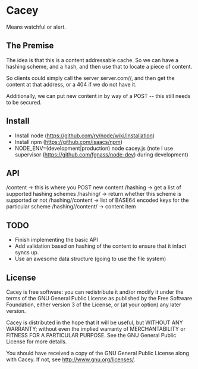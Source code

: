 # Cacey

Means watchful or alert.

## The Premise

The idea is that this is a content addressable cache. So we can have a hashing scheme, and a hash, and then use that to locate a piece of content.

So clients could simply call the server server.com/<hashing scheme>/<base64 encoded hash>, and then get the content at that address, or a 404 if we do not have it.

Additionally, we can put new content in by way of a POST -- this still needs to be secured.

## Install

* Install node (https://github.com/ry/node/wiki/Installation)
* Install npm (https://github.com/isaacs/npm)
* NODE_ENV=(development|production) node cacey.js (note I use supervisor (https://github.com/fgnass/node-dev) during development)

## API

/content -> this is where you POST new content
/hashing -> get a list of supported hashing schemes
/hashing/<scheme> -> return whether this scheme is supported or not
/hashing/<scheme>/content -> list of BASE64 encoded keys for the particular scheme
/hashing/<scheme>/content/<key> -> content item

## TODO

* Finish implementing the basic API
* Add validation based on hashing of the content to ensure that it infact syncs up.
* Use an awesome data structure (going to use the file system)

## License

Cacey is free software: you can redistribute it and/or modify it under the terms of the GNU General Public License as published by the Free Software Foundation, either version 3 of the License, or (at your option) any later version.
  
Cacey is distributed in the hope that it will be useful, but WITHOUT ANY WARRANTY; without even the implied warranty of MERCHANTABILITY or FITNESS FOR A PARTICULAR PURPOSE. See the GNU General Public License for more details.
  
You should have received a copy of the GNU General Public License along with Cacey. If not, see http://www.gnu.org/licenses/.